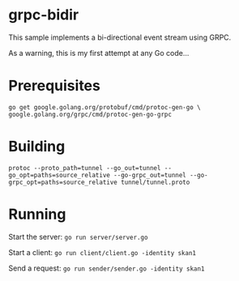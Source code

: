 # grpc-bidir

This sample implements a bi-directional event stream using GRPC.

As a warning, this is my first attempt at any Go code...

# Prerequisites

`go get google.golang.org/protobuf/cmd/protoc-gen-go \
        google.golang.org/grpc/cmd/protoc-gen-go-grpc`

# Building

`protoc --proto_path=tunnel --go_out=tunnel --go_opt=paths=source_relative --go-grpc_out=tunnel --go-grpc_opt=paths=source_relative tunnel/tunnel.proto`

# Running

Start the server:
`go run server/server.go`

Start a client:
`go run client/client.go -identity skan1`

Send a request:
`go run sender/sender.go -identity skan1`
